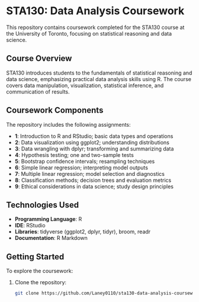 # STA130: Data Analysis Coursework

This repository contains coursework completed for the STA130 course at the University of Toronto, focusing on statistical reasoning and data science.

## Course Overview

STA130 introduces students to the fundamentals of statistical reasoning and data science, emphasizing practical data analysis skills using R. The course covers data manipulation, visualization, statistical inference, and communication of results.

## Coursework Components

The repository includes the following assignments:

- **1**: Introduction to R and RStudio; basic data types and operations  
- **2**: Data visualization using ggplot2; understanding distributions  
- **3**: Data wrangling with dplyr; transforming and summarizing data  
- **4**: Hypothesis testing; one and two-sample tests  
- **5**: Bootstrap confidence intervals; resampling techniques  
- **6**: Simple linear regression; interpreting model outputs  
- **7**: Multiple linear regression; model selection and diagnostics  
- **8**: Classification methods; decision trees and evaluation metrics  
- **9**: Ethical considerations in data science; study design principles  

## Technologies Used

- **Programming Language**: R  
- **IDE**: RStudio  
- **Libraries**: tidyverse (ggplot2, dplyr, tidyr), broom, readr  
- **Documentation**: R Markdown  

## Getting Started

To explore the coursework:

1. Clone the repository:
   ```bash
   git clone https://github.com/Laney0110/sta130-data-analysis-coursework.git
